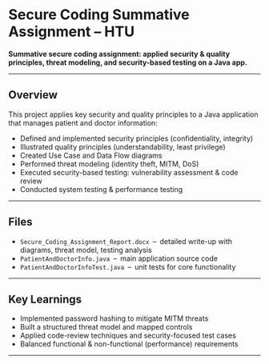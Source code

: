 # Secure Coding Summative Assignment – HTU

**Summative secure coding assignment: applied security & quality principles, threat modeling, and security-based testing on a Java app.**

---

## Overview
This project applies key security and quality principles to a Java application that manages patient and doctor information:
- Defined and implemented security principles (confidentiality, integrity)  
- Illustrated quality principles (understandability, least privilege)  
- Created Use Case and Data Flow diagrams  
- Performed threat modeling (identity theft, MITM, DoS)  
- Executed security-based testing: vulnerability assessment & code review  
- Conducted system testing & performance testing  

---

## Files
- `Secure_Coding_Assignment_Report.docx` – detailed write-up with diagrams, threat model, testing analysis  
- `PatientAndDoctorInfo.java` – main application source code  
- `PatientAndDoctorInfoTest.java` – unit tests for core functionality  

---

## Key Learnings
- Implemented password hashing to mitigate MITM threats  
- Built a structured threat model and mapped controls  
- Applied code-review techniques and security-focused test cases  
- Balanced functional & non-functional (performance) requirements  

---
